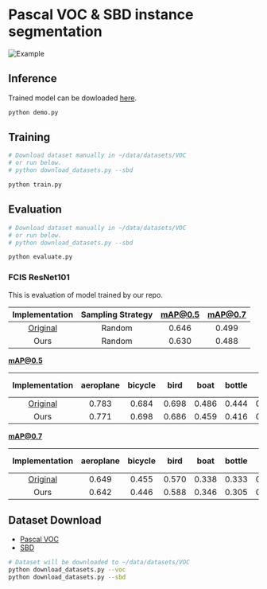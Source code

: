 # Pascal VOC & SBD instance segmentation

![Example](../../static/voc_example.png)

## Inference

Trained model can be dowloaded [here](https://drive.google.com/open?id=1PscvchtzYsT_xsNX8EsmY1j0Kju6j0r0).

```bash
python demo.py
```

## Training

```bash
# Download dataset manually in ~/data/datasets/VOC
# or run below.
# python download_datasets.py --sbd

python train.py
```

## Evaluation

```bash
# Download dataset manually in ~/data/datasets/VOC
# or run below.
# python download_datasets.py --sbd

python evaluate.py
```

### FCIS ResNet101

This is evaluation of model trained by our repo.

| Implementation | Sampling Strategy | mAP@0.5 | mAP@0.7 |
|:--------------:|:-----------------:|:-------:|:-------:|
| [Original](https://github.com/msracver/FCIS) | Random | 0.646 | 0.499 |
| Ours | Random | 0.630 | 0.488 |

**mAP@0.5**

| Implementation | aeroplane | bicycle | bird | boat | bottle | bus | car | cat | chair | cow | dining table | dog | horse | motorbike | person | potted plant | sheep | sofa | train | tv/monitor |
|:--------------:|:---------:|:-------:|:----:|:----:|:------:|:---:|:---:|:---:|:-----:|:---:|:------------:|:---:|:-----:|:---------:|:------:|:------------:|:-----:|:----:|:-----:|:----------:|
| [Original](https://github.com/msracver/FCIS) | 0.783 | 0.684 | 0.698 | 0.486 | 0.444 | 0.790 | 0.677 | 0.840 | 0.420 | 0.657 | 0.384 | 0.812 | 0.720 | 0.738 | 0.754 | 0.415 | 0.704 | 0.491 | 0.775 | 0.639 |
| Ours | 0.771 | 0.698 | 0.686 | 0.459 | 0.416 | 0.784 | 0.667 | 0.836 | 0.398 | 0.631 | 0.331 | 0.809 | 0.708 | 0.719 | 0.704 | 0.407 | 0.651 | 0.491 | 0.781 | 0.642 |

**mAP@0.7**

| Implementation | aeroplane | bicycle | bird | boat | bottle | bus | car | cat | chair | cow | dining table | dog | horse | motorbike | person | potted plant | sheep | sofa | train | tv/monitor |
|:--------------:|:---------:|:-------:|:----:|:----:|:------:|:---:|:---:|:---:|:-----:|:---:|:------------:|:---:|:-----:|:---------:|:------:|:------------:|:-----:|:----:|:-----:|:----------:|
| [Original](https://github.com/msracver/FCIS) | 0.649 | 0.455 | 0.570 | 0.338 | 0.333 | 0.754 | 0.547 | 0.745 | 0.246 | 0.534 | 0.245 | 0.703 | 0.478 | 0.530 | 0.543 | 0.264 | 0.533 | 0.324 | 0.660 | 0.536 |
| Ours | 0.642 | 0.446 | 0.588 | 0.346 | 0.305 | 0.721 | 0.518 | 0.748 | 0.231 | 0.479 | 0.179 | 0.710 | 0.517 | 0.546 | 0.473 | 0.242 | 0.498 | 0.368 | 0.649 | 0.553 |

## Dataset Download

- [Pascal VOC](http://host.robots.ox.ac.uk/pascal/VOC/)
- [SBD](http://home.bharathh.info/pubs/codes/SBD/download.html)

```bash
# Dataset will be downloaded to ~/data/datasets/VOC
python download_datasets.py --voc
python download_datasets.py --sbd
```
